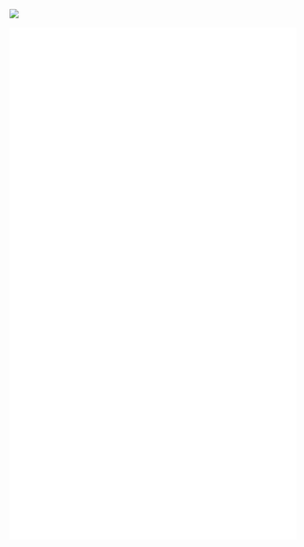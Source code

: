 ![](https://komarev.com/ghpvc/?username=weihao&style=flat-square)

![Metrics](https://github.com/weihao/weihao/blob/main/github-metrics.svg)
